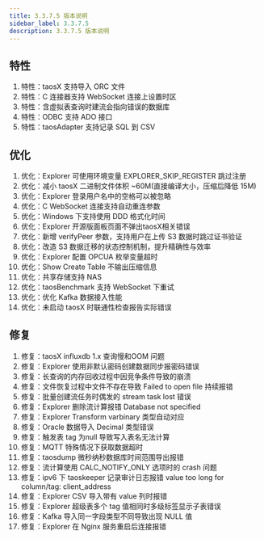 ```yaml
---
title: 3.3.7.5 版本说明
sidebar_label: 3.3.7.5
description: 3.3.7.5 版本说明
---
```


## 特性
  1. 特性：taosX 支持导入 ORC 文件
  2. 特性：C 连接器支持 WebSocket 连接上设置时区
  3. 特性：含虚拟表查询时建流会指向错误的数据库
  4. 特性：ODBC 支持 ADO 接口
  5. 特性：taosAdapter 支持记录 SQL 到 CSV

## 优化
  1. 优化：Explorer 可使用环境变量 EXPLORER_SKIP_REGISTER 跳过注册
  2. 优化：减小 taosX 二进制文件体积  ~60M(直接编译大小，压缩后降低 15M)
  3. 优化：Explorer 登录用户名中的空格可以被忽略
  4. 优化：C WebSocket 连接支持自动重连参数
  5. 优化：Windows 下支持使用 DDD 格式化时间
  6. 优化：Explorer 开源版面板页面不弹出taosX相关错误
  7. 优化：新增 verifyPeer 参数，支持用户在上传 S3 数据时跳过证书验证
  8. 优化：改造 S3 数据迁移的状态控制机制，提升精确性与效率
  9. 优化：Explorer 配置 OPCUA 枚举变量超时
 10. 优化：Show Create Table 不输出压缩信息
 11. 优化：共享存储支持 NAS
 12. 优化：taosBenchmark 支持 WebSocket 下重试
 13. 优化：优化 Kafka 数据接入性能
 14. 优化：未启动 taosX 时联通性检查报告实际错误

## 修复
  1. 修复：taosX influxdb 1.x 查询慢和OOM 问题
  2. 修复：Explorer 使用非默认密码创建数据同步报密码错误
  3. 修复：长查询的内存回收过程中因竞争条件导致的崩溃
  4. 修复：文件恢复过程中文件不存在导致 Failed to open file 持续报错
  5. 修复：批量创建流任务时偶发的 stream task lost 错误
  6. 修复：Explorer 删除流计算报错 Database not specified
  7. 修复：Explorer Transform varbinary 类型自动对应
  8. 修复：Oracle 数据导入 Decimal 类型错误
  9. 修复：触发表 tag 为null 导致写入表名无法计算
 10. 修复：MQTT 特殊情况下获取数据超时
 11. 修复：taosdump 微秒纳秒数据库时间范围导出报错
 12. 修复：流计算使用 CALC_NOTIFY_ONLY 选项时的 crash 问题
 13. 修复：ipv6 下 taoskeeper 记录审计日志报错 value too long for column/tag: client_address
 14. 修复：Explorer CSV 导入带有 value 列时报错
 15. 修复：Explorer 超级表多个 tag 值相同时多级标签显示子表错误
 16. 修复：Kafka 导入同一字段类型不同导致出现 NULL 值
 17. 修复：Explorer 在 Nginx 服务重启后连接报错

